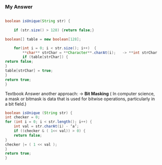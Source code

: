 ### My Answer

```java

boolean isUnique(String str) {
	
	if (str.size() > 128) {return false;}
	
boolean[] table = new boolean[128];

	for(int i = 0; i < str.size(); i++)  {
		**char** strChar = **Character**.charAt(i);   -> **int strChar = str.charAt(i);**
		if (table[strChar]) {
return false;
}
table[strChar] = true;
}
return true;
}
```

Textbook Answer
another approach:  -> **Bit Masking**
( In computer science, a mask or bitmask is data that is used for bitwise operations, particularly in a bit field.) 

```java
boolean isUnique (String str) {
int checker = 0;
for (int i = 0; i < str.length(); i++) {
	int val = str.charAt(i) - ‘a’;
	if ((checker & ( 1<< val)) > 0) {
	return false;
}
checker |= ( 1 << val );
}
return true;
}
```
